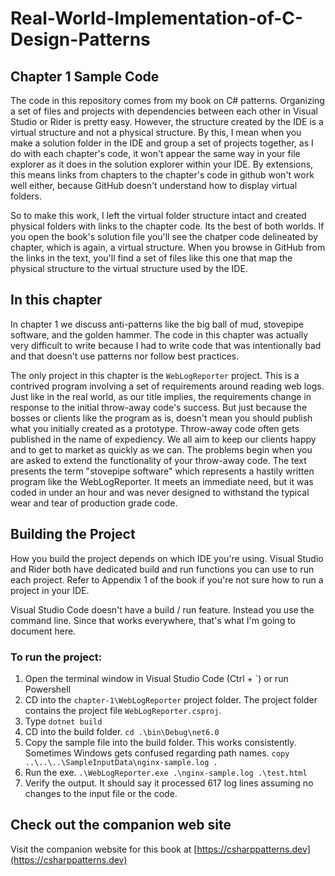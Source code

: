 ﻿# Real-World-Implementation-of-C-Design-Patterns
## Chapter 1 Sample Code
The code in this repository comes from my book on C# patterns.  Organizing a set of files and projects with dependencies between each other in Visual Studio or Rider is pretty easy.  However, the structure created by the IDE is a virtual structure and not a physical structure.  By this, I mean when you make a solution folder in the IDE and group a set of projects together, as I do with each chapter's code, it won't appear the same way in your file explorer as it does in the solution explorer within your IDE.  By extensions, this means links from chapters to the chapter's code in github won't work well either, because GitHub doesn't understand how to display virtual folders.

So to make this work, I left the virtual folder structure intact and created physical folders with links to the chapter code.  Its the best of both worlds.  If you open the book's solution file you'll see the chatper code delineated by chapter, which is again, a virtual structure.  When you browse in GitHub from the links in the text, you'll find a set of files like this one that map the physical structure to the virtual structure used by the IDE.

## In this chapter
In chapter 1 we discuss anti-patterns like the big ball of mud, stovepipe software, and the golden hammer.  The code in this chapter was actually very difficult to write because I had to write code that was intentionally bad and that doesn't use patterns nor follow best practices.

The only project in this chapter is the ```WebLogReporter``` project.  This is a contrived program involving a set of requirements around reading web logs.  Just like in the real world, as our title implies, the requirements change in response to the initial throw-away code's success.  But just because the bosses or clients like the program as is, doesn't mean you should publish what you initially created as a prototype.  Throw-away code often gets published in the name of expediency.  We all aim to keep our clients happy and to get to market as quickly as we can.  The problems begin when you are asked to extend the functionality of your throw-away code.  The text presents the term "stovepipe software" which represents a hastily written program like the WebLogReporter.  It meets an immediate need, but it was coded in under an hour and was never designed to withstand the typical wear and tear of production grade code.

## Building the Project
How you build the project depends on which IDE you're using.  Visual Studio and Rider both have dedicated build and run functions you can use to run each project.  Refer to Appendix 1 of the book if you're not sure how to run a project in your IDE.

Visual Studio Code doesn't have a build / run feature.  Instead you use the command line.  Since that works everywhere, that's what I'm going to document here.

### To run the project:

1. Open the terminal window in Visual Studio Code (Ctrl + `) or run Powershell
2. CD into the ```chapter-1\WebLogReporter``` project folder.  The project folder contains the project file ```WebLogReporter.csproj```.
3. Type ```dotnet build```
4. CD into the build folder.  ```cd .\bin\Debug\net6.0```
5. Copy the sample file into the build folder.  This works consistently.  Sometimes Windows gets confused regarding path names.  ```copy ..\..\..\SampleInputData\nginx-sample.log .```
6. Run the exe.  ```.\WebLogReporter.exe .\nginx-sample.log .\test.html```
7. Verify the output.  It should say it processed 617 log lines assuming no changes to the input file or the code.

## Check out the companion web site
Visit the companion website for this book at [https://csharppatterns.dev](https://csharppatterns.dev)